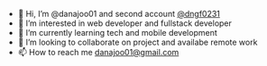- 👋 Hi, I’m @danajoo01 and second account <a href="https://github.com/dngf0231" target="_blank">@dngf0231</a>
- 👀 I’m interested in web developer and fullstack developer
- 🌱 I’m currently learning tech and mobile development
- 💞️ I’m looking to collaborate on project and availabe remote work
- 📫 How to reach me danajoo01@gmail.com

<!---
danajoo01/danajoo01 is a ✨ special ✨ repository because its `README.md` (this file) appears on your GitHub profile.
You can click the Preview link to take a look at your changes.
--->
